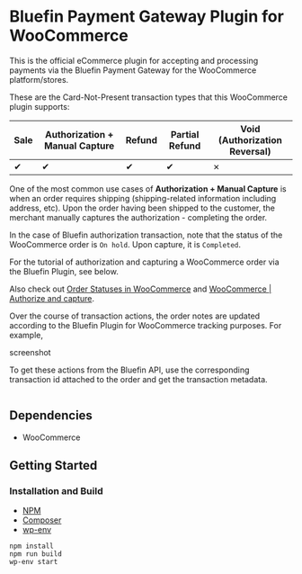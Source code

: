 # Bluefin Payment Gateway Plugin for WooCommerce

This is the official eCommerce plugin for accepting and processing payments via the Bluefin Payment Gateway for the WooCommerce platform/stores.

These are the Card-Not-Present transaction types that this WooCommerce plugin supports:

| Sale | Authorization + Manual Capture | Refund | Partial Refund | Void (Authorization Reversal) |
| ---- | ------------------------------ | ------ | -------------- | ----------------------------- |
| ✔    | ✔                              | ✔      | ✔              | ✗                             |



One of the most common use cases of **Authorization + Manual Capture** is when an order requires shipping (shipping-related information including address, etc). Upon the order having been shipped to the customer, the merchant manually captures the authorization - completing the order.

In the case of Bluefin authorization transaction, note that the status of the WooCommerce order is `On hold`. Upon capture, it is `Completed`.

For the tutorial of authorization and capturing a WooCommerce order via the Bluefin Plugin, see below. 

Also check out [Order Statuses in WooCommerce](https://woocommerce.com/document/managing-orders/order-statuses/#order-statuses-in-woocommerce) and [WooCommerce | Authorize and capture](https://woocommerce.com/document/woopayments/settings-guide/authorize-and-capture/).



Over the course of transaction actions, the order notes are updated according to the Bluefin Plugin for WooCommerce tracking purposes. For example,

screenshot





To get these actions from the Bluefin API, use the corresponding transaction id attached to the order and get the transaction metadata.

```json
```





## Dependencies

- WooCommerce



## Getting Started

### 

### Installation and Build

-   [NPM](https://www.npmjs.com/)
-   [Composer](https://getcomposer.org/download/)
-   [wp-env](https://developer.wordpress.org/block-editor/reference-guides/packages/packages-env/)

```
npm install
npm run build
wp-env start
```
